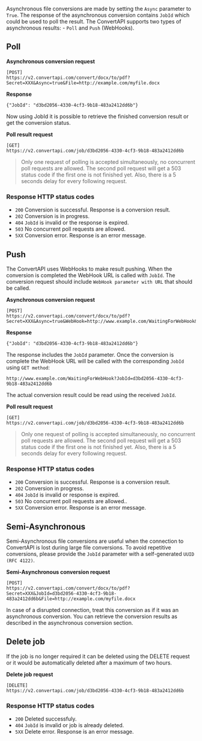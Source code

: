 Asynchronous file conversions are made by setting the `Async` parameter to `True`. The response of the asynchronous conversion contains `JobId` which could be used to poll the result. The ConvertAPI supports two types of asynchronous results: - `Poll` and `Push` (WebHooks).

## Poll

**Asynchronous conversion request**

```
[POST]
https://v2.convertapi.com/convert/docx/to/pdf?Secret=XXX&Async=true&File=http://example.com/myfile.docx
```

**Response**

```
{"JobId": "d3bd2056-4330-4cf3-9b18-483a2412dd6b"}
```

Now using JobId it is possible to retrieve the finished conversion result or get the conversion status.

**Poll result request**

```
[GET]
https://v2.convertapi.com/job/d3bd2056-4330-4cf3-9b18-483a2412dd6b
```

> Only one request of polling is accepted simultaneously, no concurrent poll requests are allowed. The second poll request will get a 503 status code if the first one is not finished yet. Also, there is a 5 seconds delay for every following request.

### Response HTTP status codes

* `200` Conversion is successful. Response is a conversion result.
* `202` Conversion is in progress.
* `404` `JobId` is invalid or the response is expired.
* `503` No concurrent poll requests are allowed.
* `5XX` Conversion error. Response is an error message.

## Push

The ConvertAPI uses WebHooks to make result pushing. When the conversion is completed the WebHook URL is called with `JobId`. The conversion request should include `WebHook parameter with URL` that should be called.

**Asynchronous conversion request**

```
[POST]
https://v2.convertapi.com/convert/docx/to/pdf?Secret=XXX&Async=true&WebHook=http://www.example.com/WaitingForWebHook&File=http://example.com/myfile.docx
```

**Response**

```
{"JobId": "d3bd2056-4330-4cf3-9b18-483a2412dd6b"}
```

The response includes the `JobId` parameter. Once the conversion is complete the WebHook URL will be called with the corresponding `JobId` using `GET method`:

```
http://www.example.com/WaitingForWebHook?JobId=d3bd2056-4330-4cf3-9b18-483a2412dd6b
```

The actual conversion result could be read using the received `JobId`.

**Poll result request**

```
[GET]
https://v2.convertapi.com/job/d3bd2056-4330-4cf3-9b18-483a2412dd6b
```

> Only one request of polling is accepted simultaneously, no concurrent poll requests are allowed. The second poll request will get a 503 status code if the first one is not finished yet. Also, there is a 5 seconds delay for every following request.

### Response HTTP status codes

* `200` Conversion is successful. Response is a conversion result.
* `202` Conversion in progress.
* `404` `JobId` is invalid or response is expired.
* `503` No concurrent poll requests are allowed..
* `5XX` Conversion error. Response is an error message.

## Semi-Asynchronous

Semi-Asynchronous file conversions are useful when the connection to ConvertAPI is lost during large file conversions. To avoid repetitive conversions, please provide the `JobId` parameter with a self-generated `UUID (RFC 4122)`.

**Semi-Asynchronous conversion request**

```
[POST]
https://v2.convertapi.com/convert/docx/to/pdf?Secret=XXX&JobId=d3bd2056-4330-4cf3-9b18-483a2412dd6b&File=http://example.com/myfile.docx
```

In case of a disrupted connection, treat this conversion as if it was an asynchronous conversion. You can retrieve the conversion results as described in the asynchronous conversion section.

## Delete job

If the job is no longer required it can be deleted using the DELETE request or it would be automatically deleted after a maximum of two hours.

**Delete job request**

```
[DELETE]
https://v2.convertapi.com/job/d3bd2056-4330-4cf3-9b18-483a2412dd6b
```

### Response HTTP status codes
* `200` Deleted successfuly.
* `404` `JobId` is invalid or job is already deleted.
* `5XX` Delete error. Response is an error message.
